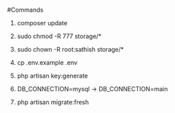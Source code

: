 #Commands

1. composer update

2. sudo chmod -R 777 storage/*

3. sudo chown -R root:sathish storage/*

4.  cp .env.example .env

5. php artisan key:generate

6. DB_CONNECTION=mysql -> DB_CONNECTION=main

6. php artisan migrate:fresh